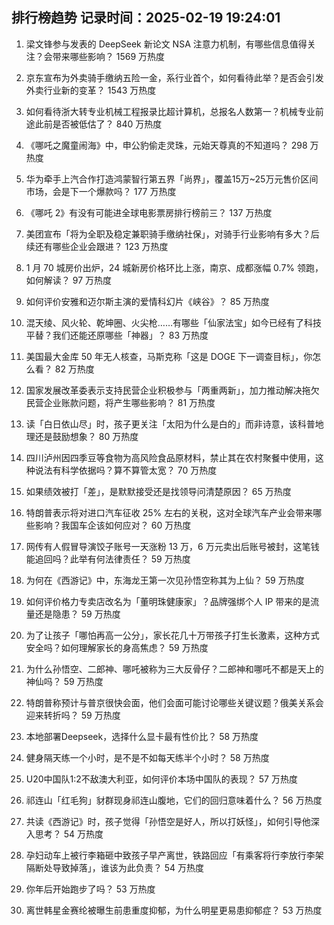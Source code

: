 
## 排行榜趋势 记录时间：2025-02-19 19:24:01
  
  1. 梁文锋参与发表的 DeepSeek 新论文 NSA 注意力机制，有哪些信息值得关注？会带来哪些影响？ 1569 万热度
    
  2. 京东宣布为外卖骑手缴纳五险一金，系行业首个，如何看待此举？是否会引发外卖行业新的变革？ 1543 万热度
    
  3. 如何看待浙大转专业机械工程报录比超计算机，总报名人数第一？机械专业前途此前是否被低估了？ 840 万热度
    
  4. 《哪吒之魔童闹海》中，申公豹偷走灵珠，元始天尊真的不知道吗？ 298 万热度
    
  5. 华为牵手上汽合作打造鸿蒙智行第五界「尚界」，覆盖15万~25万元售价区间市场，会是下一个爆款吗？ 177 万热度
    
  6. 《哪吒 2》有没有可能进全球电影票房排行榜前三？ 137 万热度
    
  7. 美团宣布「将为全职及稳定兼职骑手缴纳社保」，对骑手行业影响有多大？后续还有哪些企业会跟进？ 123 万热度
    
  8. 1 月 70 城房价出炉，24 城新房价格环比上涨，南京、成都涨幅 0.7% 领跑，如何解读？ 97 万热度
    
  9. 如何评价安雅和迈尔斯主演的爱情科幻片《峡谷》？ 85 万热度
    
  10. 混天绫、风火轮、乾坤圈、火尖枪……有哪些「仙家法宝」如今已经有了科技平替？我们还能还原哪些「神器」？ 83 万热度
    
  11. 美国最大金库 50 年无人核查，马斯克称「这是 DOGE 下一调查目标」，你怎么看？ 82 万热度
    
  12. 国家发展改革委表示支持民营企业积极参与「两重两新」，加力推动解决拖欠民营企业账款问题，将产生哪些影响？ 81 万热度
    
  13. 读「白日依山尽」时，孩子更关注「太阳为什么是白的」而非诗意，该科普地理还是鼓励想象？ 80 万热度
    
  14. 四川泸州因四季豆等食物为高风险食品原材料，禁止其在农村聚餐中使用，这种说法有科学依据吗？算不算管太宽？ 70 万热度
    
  15. 如果绩效被打「差」，是默默接受还是找领导问清楚原因？ 65 万热度
    
  16. 特朗普表示将对进口汽车征收 25% 左右的关税，这对全球汽车产业会带来哪些影响？我国车企该如何应对？ 60 万热度
    
  17. 网传有人假冒导演饺子账号一天涨粉 13 万，6 万元卖出后账号被封，这笔钱能追回吗？此举有何法律责任？ 59 万热度
    
  18. 为何在《西游记》中，东海龙王第一次见孙悟空称其为上仙？ 59 万热度
    
  19. 如何评价格力专卖店改名为「董明珠健康家」？品牌强绑个人 IP 带来的是流量还是隐患？ 59 万热度
    
  20. 为了让孩子「哪怕再高一公分」，家长花几十万带孩子打生长激素，这种方式安全吗？如何理解家长的身高焦虑？ 59 万热度
    
  21. 为什么孙悟空、二郎神、哪吒被称为三大反骨仔？二郎神和哪吒不都是天上的神仙吗？ 59 万热度
    
  22. 特朗普称预计与普京很快会面，他们会面可能讨论哪些关键议题？俄美关系会迎来转折吗？ 59 万热度
    
  23. 本地部署Deepseek，选择什么显卡最有性价比？ 58 万热度
    
  24. 健身隔天练一个小时，是不是不如每天练半个小时？ 58 万热度
    
  25. U20中国队1:2不敌澳大利亚，如何评价本场中国队的表现？ 57 万热度
    
  26. 祁连山「红毛狗」豺群现身祁连山腹地，它们的回归意味着什么？ 56 万热度
    
  27. 共读《西游记》时，孩子觉得「孙悟空是好人，所以打妖怪」，如何引导他深入思考？ 54 万热度
    
  28. 孕妇动车上被行李箱砸中致孩子早产离世，铁路回应「有乘客将行李放行李架隔断处导致掉落」，谁该为此负责？ 54 万热度
    
  29. 你年后开始跑步了吗？ 53 万热度
    
  30. 离世韩星金赛纶被曝生前患重度抑郁，为什么明星更易患抑郁症？ 53 万热度
    